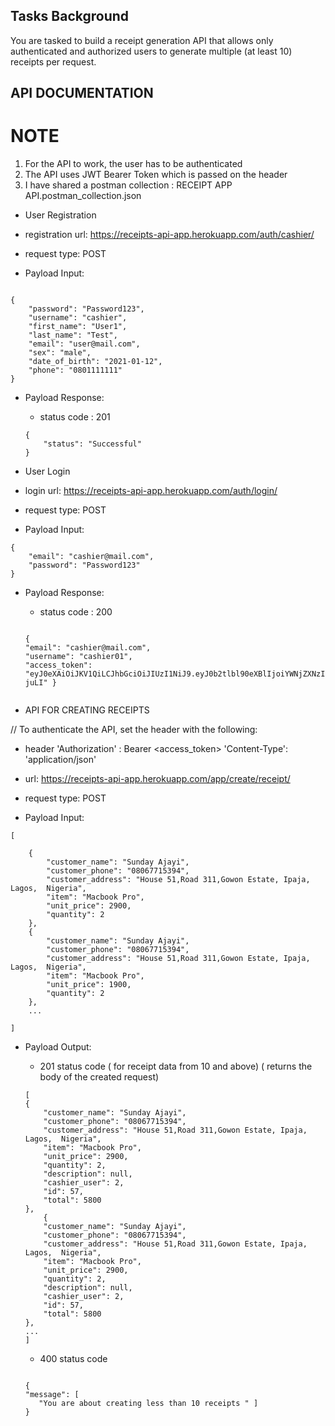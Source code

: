 
## Tasks Background

You are tasked to build a receipt generation API that allows only authenticated and authorized users to generate multiple (at least 10) receipts per request.


## API DOCUMENTATION

# NOTE
1. For the API to work, the user has to be authenticated 
2. The API uses JWT Bearer Token which is passed on the header
3. I have shared a postman collection : RECEIPT APP API.postman_collection.json



* User Registration

- registration url: https://receipts-api-app.herokuapp.com/auth/cashier/
- request type: POST

-  Payload Input:
```

{
    "password": "Password123",
    "username": "cashier",
    "first_name": "User1",
    "last_name": "Test",
    "email": "user@mail.com",
    "sex": "male",
    "date_of_birth": "2021-01-12",
    "phone": "0801111111"
}
```


- Payload Response:

    - status code : 201
    ``` 
    {
        "status": "Successful"
    }
   ```
 



* User Login
- login url: https://receipts-api-app.herokuapp.com/auth/login/
- request type: POST


- Payload Input:

```
{
    "email": "cashier@mail.com",
    "password": "Password123"
}
```


- Payload Response:

     - status code : 200

    ``` 
   
  {
    "email": "cashier@mail.com",
    "username": "cashier01",
    "access_token": "eyJ0eXAiOiJKV1QiLCJhbGciOiJIUzI1NiJ9.eyJ0b2tlbl90eXBlIjoiYWNjZXNzIiwiZXhwIjoxNjI2NTEyOTM0LCJqdGkiOiJkMjAwZWViMzhkYjI0NGNhYjQ3YzY1NWI3MjZkYWQ2NyIsInVzZXJfaWQiOjJ9.39NFqfdniNWq0ayKopjsGkfEJV5a5lZ5j2QaUk-juLI" } 
```
```





* API FOR CREATING RECEIPTS

 // To authenticate the API, set the header with the following:
- header 
 'Authorization' :  Bearer <access_token>
 'Content-Type': 'application/json'


-  url: https://receipts-api-app.herokuapp.com/app/create/receipt/
- request type: POST

- Payload Input:

```
[
  
    {
        "customer_name": "Sunday Ajayi",
        "customer_phone": "08067715394",
        "customer_address": "House 51,Road 311,Gowon Estate, Ipaja, Lagos,  Nigeria",
        "item": "Macbook Pro",
        "unit_price": 2900,
        "quantity": 2
    },
    {
        "customer_name": "Sunday Ajayi",
        "customer_phone": "08067715394",
        "customer_address": "House 51,Road 311,Gowon Estate, Ipaja, Lagos,  Nigeria",
        "item": "Macbook Pro",
        "unit_price": 1900,
        "quantity": 2
    },
    ...
    
]

```


- Payload Output:

    - 201 status code  ( for receipt data from 10 and above)
      ( returns the body of the created request)
    
    ```
    [
    {
        "customer_name": "Sunday Ajayi",
        "customer_phone": "08067715394",
        "customer_address": "House 51,Road 311,Gowon Estate, Ipaja, Lagos,  Nigeria",
        "item": "Macbook Pro",
        "unit_price": 2900,
        "quantity": 2,
        "description": null,
        "cashier_user": 2,
        "id": 57,
        "total": 5800
    },
        {
        "customer_name": "Sunday Ajayi",
        "customer_phone": "08067715394",
        "customer_address": "House 51,Road 311,Gowon Estate, Ipaja, Lagos,  Nigeria",
        "item": "Macbook Pro",
        "unit_price": 2900,
        "quantity": 2,
        "description": null,
        "cashier_user": 2,
        "id": 57,
        "total": 5800
    },
    ...
    ]
     ```
     


    - 400 status code 

     ```

    {
    "message": [
        "You are about creating less than 10 receipts " ]   
   }
```



     


